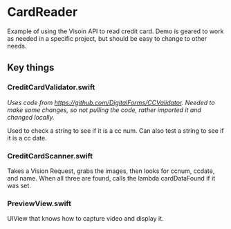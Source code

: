 # CardReader

Example of using the Visoin API to read credit card.  Demo is geared to work as needed in a specific project, but should be easy to change to other needs.

## Key things
### CreditCardValidator.swift
*Uses code from https://github.com/DigitalForms/CCValidator.  Needed to make some changes, so not pulling the code, rather imported it and changed locally.*

Used to check a string to see if it is a cc num.  Can also test a string to see if it is a cc date.

### CreditCardScanner.swift
Takes a Vision Request, grabs the images, then looks for ccnum, ccdate, and name.  When all three are found, calls the lambda cardDataFound if it was set. 

### PreviewView.swift
UIView that knows how to capture video and display it.

